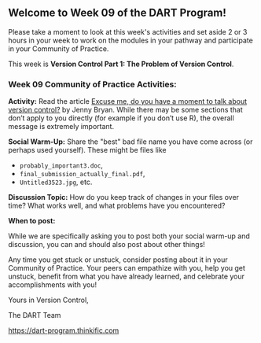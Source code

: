 ## **Welcome to Week 09 of the DART Program!**

Please take a moment to look at this week's activities and set aside 2 or 3 hours in your week to work on the modules in your pathway and participate in your Community of Practice.

This week is **Version Control Part 1: The Problem of Version Control**.

### Week 09 Community of Practice Activities:

**Activity:** Read the article [Excuse me, do you have a moment to talk about version control?](https://peerj.com/preprints/3159v2/) by Jenny Bryan. While there may be some sections that don’t apply to you directly (for example if you don’t use R), the overall message is extremely important. 

**Social Warm-Up:** Share the "best" bad file name you have come across (or perhaps used yourself). These might be files like 
- `probably_important3.doc`, 
- `final_submission_actually_final.pdf`, 
- `Untitled3523.jpg`, etc.

**Discussion Topic:** How do you keep track of changes in your files over time? What works well, and what problems have you encountered?



**When to post:**

While we are specifically asking you to post both your social warm-up and discussion, you can and should also post about other things!

Any time you get stuck or unstuck, consider posting about it in your Community of Practice. Your peers can empathize with you, help you get unstuck, benefit from what you have already learned, and celebrate your accomplishments with you!

 Yours in Version Control, 

The DART Team

https://dart-program.thinkific.com
